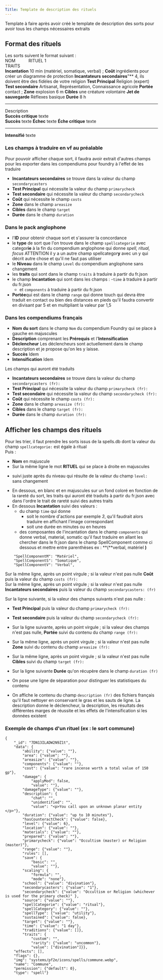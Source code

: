 ```yaml
---
Title: Template de description des rituels
---
```

Template à faire après avoir créé le template de description des sorts pour avoir tous les champs nécessaires extraits

## Format des rituels
Les sorts suivent le format suivant :  
NOM &nbsp;&nbsp;&nbsp;&nbsp;&nbsp;&nbsp;&nbsp;&nbsp;&nbsp; RITUEL 1  
TRAITS  
**Incantation** 10 min (matériel, somatique, verbal) ; **Coût** ingrédients pour créer un diagramme de protection **Incantateurs secondaires**"** 4, ils doivent être des fidèles de votre religion
**Test Principal** Religion (expert)  **Test secondaire** Artisanat, Représentation, Connaissance agricole
**Portée** contact ; **Zone** explosion 6 m  **Cibles** une créature volontaire
**Jet de sauvegarde** Réflexes basique **Durée** 8 h

---

Description  
**Succès critique** texte  
**Succès** texte
**Échec** texte
**Éche critique** texte 

---

**Intensifié** texte

### Les champs à traduire en vf au préalable
Pour pouvoir afficher chaque sort, il faudra avoir extrait d'autres champs pour les exporter dans les compendiums pour foundry à l'effet de les traduire

- **Incantateurs secondaires** se trouve dans la valeur du champ `secondarycasters` 
- **Test Principal** qui nécessite la valeur du champ `primarycheck`   
- **Test secondaire** qui nécessite la valeur du champ `secondarycheck` 
- **Coût** qui nécessite le champ `costs`
- **Zone** dans le champ `areasize` 
- **Cibles** dans le champ `target` 
- **Durée** dans le champ `duration`

### Dans le pack anglophone
- l'**ID** pour obtenir chaque sort et s'assurer la concordance
- le **type** de sort que l'on trouve dans le champ `spellcategorie` avec categor**ie** à la fin du compendium anglophone qui donne *spell, ritual, focus* ATTENTION il y a un autre champ spellcategor**y** avec un y qui décrit autre chose et qu'il ne faut pas utiliser
- le **Niveau** dans le champ `Level` du compendium anglophone sans changement
- les **traits** qui sont dans le champ `traits` à traduire à partir du fr.json
- le champ **Incantation** qui sont dans les champs :
    -`time` à traduire à partir du fr.json
    - et `components` à traduire à partir du fr.json
- **Portée**qui est dans le champ `range` qui donne touch qui devra être traduit en contact ou bien des distances en pieds qu'il faudra convertir en divisant par 5 et en multipliant la valeur par 1,5

### Dans les compendiums français
- **Nom du sort** dans le champ `Nom` du compendium Foundry qui se place à gauche en majuscules
- **Description** comprenant les **Prérequis** et l'**Intensification**
- **Déclencheur** Les déclencheurs sont actuellement dans le champ description et je propose qu'on les y laisse.
- **Succès** Idem
- **Intensification** Idem

Les champs qui auront été traduits
- **Incantateurs secondaires** se trouve dans la valeur du champ `secondarycasters (fr):` 
- **Test Principal** qui nécessite la valeur du champ `primarycheck (fr):`   
- **Test secondaire** qui nécessite la valeur du champ `secondarycheck (fr):` 
- **Coût** qui nécessite le champ `costs (fr):`
- **Zone** dans le champ `areasize (fr):` 
- **Cibles** dans le champ `target (fr):` 
- **Durée** dans le champ `duration (fr):`

## Afficher les champs des rituels
Pour les trier, il faut prendre les sorts issus de la spells.db dont la valeur du champ `spellcategorie:` est égale à ritual  
Puis :

- **Nom** en majuscule 
- Sur la même ligne le mot **RITUEL** qui se place à droite en majuscules
* suivi juste après du niveau qui résulte de la valeur du champ `level:` sans changement
- En dessous, en blanc et en majuscules sur un fond coloré en fonction de la rareté du sort, les traits qui auront été  traduits à partir du fr.json avec dans l'ordre le trait de rareté suivi des autres traits  
- En dessous **Incantation** suivi des valeurs :
    - du champ `time` qui donne 
        - soit le nombre d'actions par exemple *3*, qu'il faudrait alors traduire en affichant l'image correspondant  
        - soit une durée en minutes ou en heures 
    - des composantes de l'incantation dans le champ `components` qui donne verbal, material, somatic qu'il faut traduire en allant les chercher dans le fr.json dans le champ SpellComponent comme ci dessous et mettre entre parenthèses ex : **(**verbal, matériel **)**
```
    "SpellComponentM": "Matériel",
    "SpellComponentS": "Somatique",
    "SpellComponentV": "Verbal",
```

Sur la même ligne, après un point virgule *;* si la valeur n'est pas nulle **Coût** puis la valeur du champ `costs (fr):`  
Sur la même ligne, après un point virgule *;* si la valeur n'est pas nulle **Incantateurs secondaires** puis la valeur du champ `secondarycasters: (fr)` 

Sur la ligne suivante, si la valeur des champs suivants n'est pas nulle :
- **Test Principal** puis la valeur du champ `primarycheck (fr):` 
- **Test secondaire** puis la valeur du champ `secondarycheck (fr):` 

- Sur la ligne suivante, après un point virgule ; si la valeur des champs n'est pas nulle, **Portée** suivi du contenu du champ `range (fr):`
- Sur la même ligne, après un point virgule ; si la valeur n'est pas nulle **Zone** suivi du contenu du champ `areasize (fr):`
- Sur la même ligne, après un point virgule ; si la valeur n'est pas nulle **Cibles** suivi du champ `target (fr):`

- Sur la ligne suivante **Durée** qu'on récupère dans le champ `duration (fr)`

- On pose une ligne de séparation pour distinguer les statistiques du contenu

- On affiche le contenu du champ `description (fr)` des fichiers français qu'il faut nettoyer en conservant le gras et les sauts de ligne. La description donne le déclencheur, la description, les résultats des différentes marges de réussite et les effets de l'intensification si les données existent

### Exemple de champs d'un rituel (ex : le sort commune) 
```
{
    "_id": "7DN13ILADW2N9Z1t",
    "data": {
        "ability": {"value": ""},
        "area": {"value": ""},
        "areasize": {"value": ""},
        "components": {"value": ""},
        "cost": {"value": "rare incense worth a total value of 150 gp"},
        "damage": {
            "applyMod": false,
            "value": ""},
        "damageType": {"value": ""},
        "description": {
            "chat": "",
            "unidentified": "",
            "value": "<p>You call upon an unknown planar entity </p>"},
        "duration": {"value": "up to 10 minutes"},
        "hasCounteractCheck": {"value": false},
        "level": {"value": 6},
        "location": {"value": ""},
        "materials": {"value": ""},
        "prepared": {"value": ""},
        "primarycheck": {"value": "Occultism (master) or Religion (master)"},
        "range": {"value": ""},
        "rules": [],
        "save": {
            "basic": "",
            "value": ""},
        "scaling": {
            "formula": "",
            "mode": "none"},
        "school": {"value": "divination"},
        "secondarycasters": {"value": "1"},
        "secondarycheck": {"value": "Occultism or Religion (whichever is used for the primary check)" },
        "source": {"value": ""},
        "spellCategorie": {"value": "ritual"},
        "spellCategory": {"value": ""},
        "spellType": {"value": "utility"},
        "sustained": {"value": false},
        "target": {"value": ""},
        "time": {"value": "1 day"},
        "traditions": {"value": []},
        "traits": {
            "custom": "",
            "rarity": {"value": "uncommon"},
            "value": ["divination"]}},
    "effects": [],
    "flags": {},
    "img": "systems/pf2e/icons/spells/commune.webp",
    "name": "Commune",
    "permission": {"default": 0},
    "type": "spell"}
